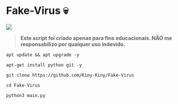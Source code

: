 # Fake-Virus 💀
<p>
<img src= "https://c.tenor.com/qsthhHhdjsQAAAAM/error-windows.gif"/>
</p>

> **Este script foi criado apenas para fins educacionais. NÃO me responsabilizo por qualquer uso indevido.**

```
apt update && apt upgrade -y

apt-get install python git -y

git clone https://github.com/Kiny-Kiny/Fake-Virus

cd Fake-Virus

python3 main.py
```
